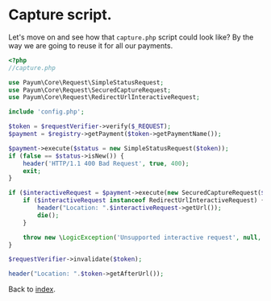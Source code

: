 # Capture script.

Let's move on and see how that `capture.php` script could look like?
By the way we are going to reuse it for all our payments.

```php
<?php
//capture.php

use Payum\Core\Request\SimpleStatusRequest;
use Payum\Core\Request\SecuredCaptureRequest;
use Payum\Core\Request\RedirectUrlInteractiveRequest;

include 'config.php';

$token = $requestVerifier->verify($_REQUEST);
$payment = $registry->getPayment($token->getPaymentName());

$payment->execute($status = new SimpleStatusRequest($token));
if (false == $status->isNew()) {
    header('HTTP/1.1 400 Bad Request', true, 400);
    exit;
}

if ($interactiveRequest = $payment->execute(new SecuredCaptureRequest($token), true)) {
    if ($interactiveRequest instanceof RedirectUrlInteractiveRequest) {
        header("Location: ".$interactiveRequest->getUrl());
        die();
    }

    throw new \LogicException('Unsupported interactive request', null, $interactiveRequest);
}

$requestVerifier->invalidate($token);

header("Location: ".$token->getAfterUrl());
```

Back to [index](index.md).
